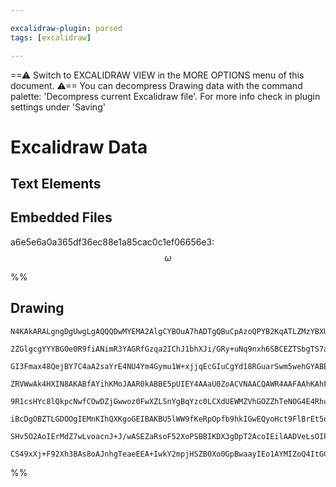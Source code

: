 ```yaml
---

excalidraw-plugin: parsed
tags: [excalidraw]

---
```

==⚠  Switch to EXCALIDRAW VIEW in the MORE OPTIONS menu of this document. ⚠== You can decompress Drawing data with the command palette: 'Decompress current Excalidraw file'. For more info check in plugin settings under 'Saving'


# Excalidraw Data

## Text Elements
## Embedded Files
a6e5e6a0a365df36ec88e1a85cac0c1ef06656e3: $$\omega$$

%%
## Drawing
```compressed-json
N4KAkARALgngDgUwgLgAQQQDwMYEMA2AlgCYBOuA7hADTgQBuCpAzoQPYB2KqATLZMzYBXUtiRoIACyhQ4zZAHoFAc0JRJQgEYA6bGwC2CgF7N6hbEcK4OCtptbErHALRY8RMpWdx8Q1TdIEfARcZgRmBShcZQUebQB2bR4aOiCEfQQOKGZuAG1wMFAwYogSbgghQgA1ADkAMzgAdQAtFOLIWERywn1opH4SzG5nAGYeABZtAA5xgE5Z+IBWRanF

2ZGlgcgYYYBGOe0R9fiANimR3YAGRfGzqa2IChJ1bhXJi/GRy+uNq9nxh6SBCEZTSbgTS7aE7fb4nK4jRa7RYnPgFSDWZTBbiXB7MKCkNgAawQAGE2Pg2KRygBiGEwtolTS4bCE5QEoQcYhkilUiT46zMOC4QJZBmQOqEfD4ADKsCxEkkzI0gTFEDxBOJjWekm4u1x+KJCFlMHl6EEHlV7NBHHCOTQerREDYQuwah29u+D3ZnJtzDtqA4QiluIQC

GI3Fmax48QejBY7C4aA2saYrE4NU4Ym4Gymu1W+xjjqEcGIuCgYd18RGuarSwm5wehGYABE0uXw2g6gQwg82cI4ABJYj+3IAXQemmEnIAosEMlkR+PHUQOITuIHg8u2CyK53uwgHhLgkPyrgTghFggTrhLrgRidFsQ6veENgplMELtcKs8NhLthdgQOpLhOB9zxGVVmHccRUHydowAdeDdjRJd2lKTksFPS5VTqcgMhPNAN3wfUyyEf0IEQTlCA4

ZRVWwAk4HXIN8AKABfAYihKMoJAAR0kABBE5pUIEY4AAaU0ZoACVNAACQAWR4AAFAAhKAhFwVVOhg0pemUfpHSGNBRgubR/nmRFdniPNNkdd1eEmWYQJ4XZ/imCYXKmWy0KeYgXjQaEAUdIEQTBNAeGhB4MVNHFHXVQ1uUpcp+Q4QVhUyKBVSZFk+w5LlySSvlyFSoURUyw9JRlOUdPNMp9Q1BAtT8nVwvqw1jVNNVyTqx0rUkX1/UQkpnWZN1dU

9R1csHYc8lQkpcNwfCOwDZjGwwoz0FwXZLSnYgBqYzc0LCXdUEWMZVhGOZZhTeNOG4E4RhutMOAzDgs3tKseB4C5Lh4a7HSbVtgnbbh8SEA9HUnPLZ3SDL/SIh5i1LEGPurKyNhRU4TgeFc10I1atx3Zau3wHs4qidTyMoxwaJwyUEAI9BximXBiBA7ATlmOpX3iWYURWUs6iRCYRk0C8xFmXBcDqE5sB4VZIOgvI0QQrYEJQh56OdA6WOKVjwFQ

iBcDgOBZTLGDOOgIEMnKIhQXKgoGEIBAKBU5lWW9fKeRpOpfb9hkIGwEQyoHct9FlBrEt5dBqUAuODJKIPSBDsO3Zyz2o+S4q0rKgOk5T9IADFKo6mruvDAZA+DjLQ/SCPDSa/zeEr/Oa7D+viVL8paorx3W6yWv9Ck4RrVtXUW+rgew4AeRdMaPVixPJ6gQfC84KBC8WyV7MWCfk7bov1+EowYJ4RfIH7lew4AFSwKB+LtxN0GCOoHaX/ep7rqJ

SHv5O2AoIErMdZ7wLvoacnJ+J/wASEZaRsoF52XoPSBBIKDX3gDpT2AcoIEilAADVeLsOIPBd6O2weSfAABNbMsw4iLGcsieEiJkSVyMGwAw3BOKQHoAQcGuo2IgIPkPXa+0JCYMrmyEgx9T7nwgBI4gsoECMTQCQkocj5JsGIAgcBuBNDBGJvucRpASCZzQJwiAKlySwNIMoJkAAKFyMZeBWWoE4xxkJFgAEpVRSQQMoIMwpyjWLsd9HEvAvguJ

CS49xXj+F92Xh3BAs8oAJnhgTeaeEEA+IwkY2mpjHSZB0Xo0GpBwaayIEo1AYMIZoQ4ItGCVSHjCCgCuepJSECxOGpoAAVq+bI0palwHUZo7RuiTokzJiUZkyTGDXzYfgDhjptLdzSNgZJd1NZkSgAYNBXR8aHRKBSIm3BxnVIOaEe+qzCAzLmTrNi4B2J0CPOEDh+tWJAA=
```
%%